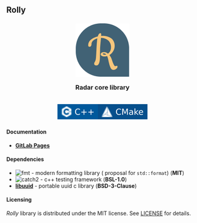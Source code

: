 ## Rolly

<h3 align="center">
    <img src="./doxygen/images/logo.png" alt=""/><br/>
    <img src="./doxygen/images/transparent.png" height="30" width="0px"/>
    Radar core library
    <img src="./doxygen/images/transparent.png" height="30" width="0px"/><br/>
    <img src="./doxygen/images/transparent.png" height="30" width="0px"/><br/>
    <img src="./doxygen/images/badge_cxx.svg" alt=""/><img src="./doxygen/images/badge_cmake.svg" alt=""/>
</h3>

#### Documentation

- **[GitLab Pages](http://developers.pages.uav.radar-mms.com/v2/libs/essentials/rolly)**

#### Dependencies

- ![**fmt**](https://github.com/fmtlib/fmt) - modern formatting library (
  proposal for `std::format`) (**MIT**)
- ![**catch2**](https://github.com/catchorg/Catch2) - c++ testing
  framework (**BSL-1.0**)
- [**libuuid**](https://sourceforge.net/projects/libuuid/) - portable uuid c library (**BSD-3-Clause**)

#### Licensing

*Rolly* library is distributed under the MIT license. See [LICENSE](./LICENSE) for details.
